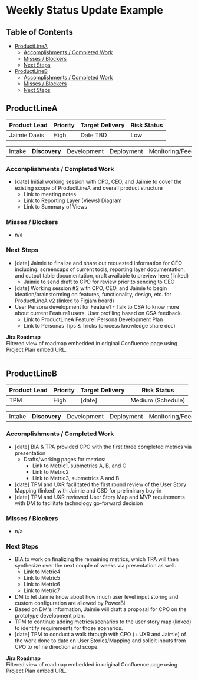 # Weekly Status Update Example

## Table of Contents

* [ProductLineA](https://github.com/JaimieLD/pdm_portfolio/blob/main/project_management/weekly_status_update.md#productlinea)
  * [Accomplishments / Completed Work](https://github.com/JaimieLD/pdm_portfolio/blob/main/project_management/weekly_status_update.md#accomplishments--completed-work)
  * [Misses / Blockers](https://github.com/JaimieLD/pdm_portfolio/blob/main/project_management/weekly_status_update.md#misses--blockers)
  * [Next Steps](https://github.com/JaimieLD/pdm_portfolio/blob/main/project_management/weekly_status_update.md#next-steps)
* [ProductLineB](https://github.com/JaimieLD/pdm_portfolio/blob/main/project_management/weekly_status_update.md#productlineb)
  * [Accomplishments / Completed Work](https://github.com/JaimieLD/pdm_portfolio/blob/main/project_management/weekly_status_update.md#accomplishments--completed-work-1)
  * [Misses / Blockers](https://github.com/JaimieLD/pdm_portfolio/blob/main/project_management/weekly_status_update.md#misses--blockers-1)
  * [Next Steps](https://github.com/JaimieLD/pdm_portfolio/blob/main/project_management/weekly_status_update.md#next-steps-1)

## ProductLineA
| Product Lead | Priority | Target Delivery | Risk Status |
| ------------ | -------- | --------------- | ----------- |
| Jaimie Davis | High     | Date TBD        | Low         |

<table>
  <tr>
    <td>Intake</td>
    <td><b>Discovery</b></td>
    <td>Development</td>
    <td>Deployment</td>
    <td>Monitoring/Feedback</td>
  </tr>
</table>

### Accomplishments / Completed Work

* [date] Initial working session with CPO, CEO, and Jaimie to cover the existing scope of ProductLineA and overall product structure
  * Link to meeting notes
  * Link to Reporting Layer (Views) Diagram
  * Link to Summary of Views
 
### Misses / Blockers

* n/a

### Next Steps

* [date] Jaimie to finalize and share out requested information for CEO including: screencaps of current tools, reporting layer documentation, and output table documentation, draft available to preview here (linked)
  * Jaimie to send draft to CPO for review prior to sending to CEO
* [date] Working session #2 with CPO, CEO, and Jaimie to begin ideation/brainstorming on features, functionality, design, etc. for ProductLineA v2 (linked to Figjam board)
* User Persona development for Feature1 - Talk to CSA to know more about current Feature1 users. User profiling based on CSA feedback.
  * Link to ProductLineA Feature1 Persona Development Plan
  * Link to Personas Tips & Tricks (process knowledge share doc)
 
**Jira Roadmap**<br>
Filtered view of roadmap embedded in original Confluence page using Project Plan embed URL.

---

## ProductLineB
| Product Lead | Priority | Target Delivery | Risk Status       |
| ------------ | -------- | --------------- | ----------------- |
| TPM          | High     | [date]          | Medium (Schedule) |

<table>
  <tr>
    <td>Intake</td>
    <td><b>Discovery</b></td>
    <td>Development</td>
    <td>Deployment</td>
    <td>Monitoring/Feedback</td>
  </tr>
</table>

### Accomplishments / Completed Work
* [date] BIA & TPA provided CPO with the first three completed metrics via presentation
  * Drafts/working pages for metrics:
    * Link to Metric1, submetrics A, B, and C
    * Link to Metric2
    * Link to Metric3, submetrics A and B
* [date] TPM and UXR facilitated the first round review of the User Story Mapping (linked) with Jaimie and CSD for preliminary buy-in
* [date] TPM and UXR reviewed User Story Map and MVP requirements with DM to facilitate technology go-forward decision

### Misses / Blockers
* n/a

### Next Steps
* BIA to work on finalizing the remaining metrics, which TPA will then synthesize over the next couple of weeks via presentation as well.
  * Link to Metric4
  * Link to Metric5
  * Link to Metric6
  * Link to Metric7
* DM to let Jaimie know about how much user level input storing and custom configuration are allowed by PowerBI.
* Based on DM's information, Jaimie will draft a proposal for CPO on the prototype development plan.
* TPM to continue adding metrics/scenarios to the user story map (linked) to identify requirements for those scenarios.
* [date] TPM to conduct a walk through with CPO (+ UXR and Jaimie) of the work done to date on User Stories/Mapping and solicit inputs from CPO to refine direction and scope.

**Jira Roadmap**<br>
Filtered view of roadmap embedded in original Confluence page using Project Plan embed URL.
